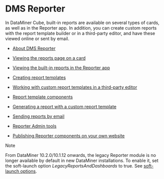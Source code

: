 # DMS Reporter

In DataMiner Cube, built-in reports are available on several types of cards, as well as in the Reporter app. In addition, you can create custom reports with the report template builder or in a third-party editor, and have these viewed online or sent by email.

- [About DMS Reporter](About_DMS_Reporter.md)

- [Viewing the reports page on a card](Viewing_the_reports_page_on_a_card.md)

- [Viewing the built-in reports in the Reporter app](Viewing_the_built-in_reports_in_the_Reporter_app.md#viewing-the-built-in-reports-in-the-reporter-app)

- [Creating report templates](Creating_report_templates.md)

- [Working with custom report templates in a third-party editor](Working_with_custom_report_templates_in_a_third-party_editor.md#working-with-custom-report-templates-in-a-third-party-editor)

- [Report template components](Report_template_components.md)

- [Generating a report with a custom report template](Generating_a_report_with_a_custom_report_template.md)

- [Sending reports by email](Sending_reports_by_email.md)

- [Reporter Admin tools](Reporter_Admin_tools.md)

- [Publishing Reporter components on your own website](Publishing_Reporter_components_on_your_own_website.md)

> [!NOTE]
> From DataMiner 10.2.0/10.1.12 onwards, the legacy Reporter module is no longer available by default in new DataMiner installations. To enable it, set the soft-launch option *LegacyReportsAndDashboards* to true. See [soft-launch options](https://community.dataminer.services/documentation/soft-launch-options/).
>
